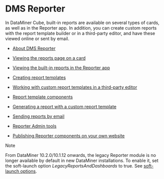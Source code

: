 # DMS Reporter

In DataMiner Cube, built-in reports are available on several types of cards, as well as in the Reporter app. In addition, you can create custom reports with the report template builder or in a third-party editor, and have these viewed online or sent by email.

- [About DMS Reporter](About_DMS_Reporter.md)

- [Viewing the reports page on a card](Viewing_the_reports_page_on_a_card.md)

- [Viewing the built-in reports in the Reporter app](Viewing_the_built-in_reports_in_the_Reporter_app.md#viewing-the-built-in-reports-in-the-reporter-app)

- [Creating report templates](Creating_report_templates.md)

- [Working with custom report templates in a third-party editor](Working_with_custom_report_templates_in_a_third-party_editor.md#working-with-custom-report-templates-in-a-third-party-editor)

- [Report template components](Report_template_components.md)

- [Generating a report with a custom report template](Generating_a_report_with_a_custom_report_template.md)

- [Sending reports by email](Sending_reports_by_email.md)

- [Reporter Admin tools](Reporter_Admin_tools.md)

- [Publishing Reporter components on your own website](Publishing_Reporter_components_on_your_own_website.md)

> [!NOTE]
> From DataMiner 10.2.0/10.1.12 onwards, the legacy Reporter module is no longer available by default in new DataMiner installations. To enable it, set the soft-launch option *LegacyReportsAndDashboards* to true. See [soft-launch options](https://community.dataminer.services/documentation/soft-launch-options/).
>
